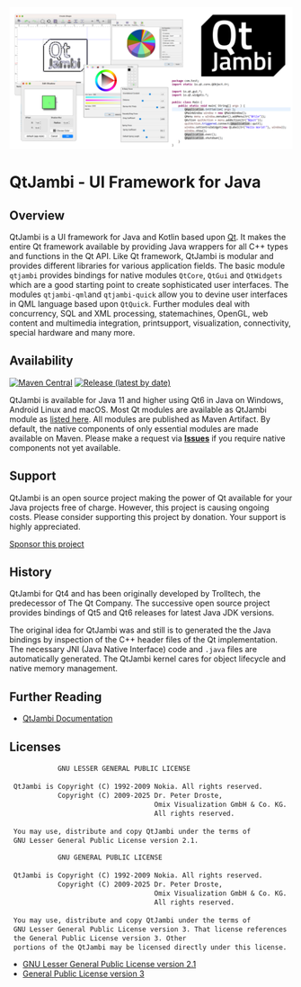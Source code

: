 ![QtJambi - UI Framework for Java](https://github.com/OmixVisualization/qtjambi/raw/master/www/images/QtJambi_eyecatcher.png "QtJambi - UI Framework for Java")

# QtJambi - UI Framework for Java

## Overview

QtJambi is a UI framework for Java and Kotlin based upon [Qt](https://www.qt.io).
It makes the entire Qt framework available by providing Java wrappers for all C++ types and functions in the Qt API.
Like Qt framework, QtJambi is modular and provides different libraries for various application fields.
The basic module `qtjambi` provides bindings for native modules `QtCore`, `QtGui` and `QtWidgets` which are a good starting point to create sophisticated user interfaces.
The modules `qtjambi-qml`and `qtjambi-quick` allow you to devine user interfaces in QML language based upon `QtQuick`.
Further modules deal with concurrency, SQL and XML processing, statemachines, OpenGL, web content and multimedia integration, printsupport, visualization, connectivity, special hardware and many more.

## Availability

[![Maven Central](https://maven-badges.herokuapp.com/maven-central/io.qtjambi/qtjambi/badge.svg)](https://search.maven.org/artifact/io.qtjambi/qtjambi)
[![Release (latest by date)](https://img.shields.io/github/v/release/OmixVisualization/qtjambi)](https://github.com/OmixVisualization/qtjambi/releases)

QtJambi is available for Java 11 and higher using Qt6 in Java on Windows, Android Linux and macOS. 
Most Qt modules are available as QtJambi module as [listed here](https://www.qtjambi.io/doc/Modules.md). All modules are published as Maven Artifact.
By default, the native components of only essential modules are made available on Maven. Please make a request via **[Issues](../../issues)** if you require native components not yet available.

## Support

QtJambi is an open source project making the power of Qt available for your Java projects free of charge. However, this project is causing ongoing costs. 
Please consider supporting this project by donation. Your support is highly appreciated.

[Sponsor this project](https://github.com/sponsors/OmixVisualization)

## History

QtJambi for Qt4 and has been originally developed by Trolltech, the predecessor of The Qt Company. 
The successive open source project provides bindings of Qt5 and Qt6 releases for latest Java JDK versions.

The original idea for QtJambi was and still is to generated the the Java bindings by inspection of the C++ header files of the Qt implementation.
The necessary JNI (Java Native Interface) code and `.java` files are automatically generated. The QtJambi kernel cares for object lifecycle and native memory management.

## Further Reading

* [QtJambi Documentation](https://www.qtjambi.io/doc)

## Licenses

```
            GNU LESSER GENERAL PUBLIC LICENSE

 QtJambi is Copyright (C) 1992-2009 Nokia. All rights reserved.
            Copyright (C) 2009-2025 Dr. Peter Droste, 
                                    Omix Visualization GmbH & Co. KG. 
                                    All rights reserved.

 You may use, distribute and copy QtJambi under the terms of 
 GNU Lesser General Public License version 2.1.
```

```
            GNU GENERAL PUBLIC LICENSE

 QtJambi is Copyright (C) 1992-2009 Nokia. All rights reserved.
            Copyright (C) 2009-2025 Dr. Peter Droste, 
                                    Omix Visualization GmbH & Co. KG. 
                                    All rights reserved.

 You may use, distribute and copy QtJambi under the terms of
 GNU Lesser General Public License version 3. That license references
 the General Public License version 3. Other
 portions of the QtJambi may be licensed directly under this license.
```

* [GNU Lesser General Public License version 2.1](LICENSE.LGPLv21)
* [General Public License version 3](LICENSE.GPLv3)
